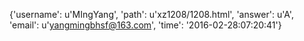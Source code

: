 {'username': u'MIngYang', 'path': u'xz1208/1208.html', 'answer': u'A', 'email': u'yangmingbhsf@163.com', 'time': '2016-02-28:07:20:41'}